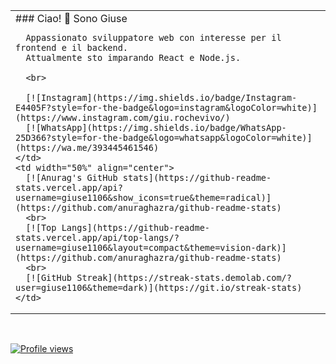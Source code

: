 <table>
  <tr>
    <td width="50%">
      ### Ciao! 👋 Sono Giuse

      Appassionato sviluppatore web con interesse per il frontend e il backend.
      Attualmente sto imparando React e Node.js.

      <br>

      [![Instagram](https://img.shields.io/badge/Instagram-E4405F?style=for-the-badge&logo=instagram&logoColor=white)](https://www.instagram.com/giu.rochevivo/)
      [![WhatsApp](https://img.shields.io/badge/WhatsApp-25D366?style=for-the-badge&logo=whatsapp&logoColor=white)](https://wa.me/393445461546)
    </td>
    <td width="50%" align="center">
      [![Anurag's GitHub stats](https://github-readme-stats.vercel.app/api?username=giuse1106&show_icons=true&theme=radical)](https://github.com/anuraghazra/github-readme-stats)
      <br>
      [![Top Langs](https://github-readme-stats.vercel.app/api/top-langs/?username=giuse1106&layout=compact&theme=vision-dark)](https://github.com/anuraghazra/github-readme-stats)
      <br>
      [![GitHub Streak](https://streak-stats.demolab.com/?user=giuse1106&theme=dark)](https://git.io/streak-stats)
    </td>
  </tr>
</table>

<br>

[![Profile views](https://komarev.com/ghpvc/?username=giuse1106&label=Profile%20views&color=0e75b6&style=flat)](https://github.com/giuse1106)
